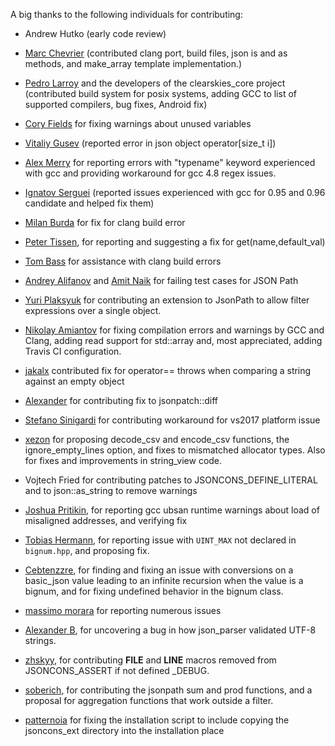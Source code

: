 A big thanks to the following individuals for contributing:

- Andrew Hutko (early code review)        

- [Marc Chevrier](https://github.com/MarkaPola) (contributed clang port, build files, json is<T> and as<T> methods, 
and make_array template implementation.)

- [Pedro Larroy](https://github.com/larroy) and the developers of the clearskies_core project (contributed build 
system for posix systems, adding GCC to list of supported compilers, bug fixes, 
Android fix)

- [Cory Fields](https://github.com/theuni) for fixing warnings about unused variables

- [Vitaliy Gusev](https://github.com/gusev-vitaliy) (reported error in json object operator[size_t i])

- [Alex Merry](https://github.com/amerry) for reporting errors with "typename" keyword experienced with gcc and providing 
workaround for gcc 4.8 regex issues.

- [Ignatov Serguei](https://github.com/sergign60) (reported issues experienced with gcc for 0.95 and 
0.96 candidate and helped fix them)

- [Milan Burda](https://github.com/miniak) for fix for clang build error

- [Peter Tissen](https://github.com/Bigpet), for reporting and suggesting a fix for get(name,default_val)

- [Tom Bass](https://github.com/tbass) for assistance with clang build errors

- [Andrey Alifanov](https://github.com/AndreyAlifanov) and [Amit Naik](https://github.com/amitnaik1) for failing test cases for JSON Path

- [Yuri Plaksyuk](https://github.com/yplaksyuk) for contributing an extension to JsonPath to allow filter 
expressions over a single object. 

- [Nikolay Amiantov](https://github.com/abbradar) for fixing compilation errors and warnings by GCC and 
Clang, adding read support for std::array and, most appreciated,
adding Travis CI configuration.

- [jakalx](https://github.com/jakalx) contributed fix for operator== throws when comparing a string 
against an empty object

- [Alexander](https://github.com/rog13) for contributing fix to jsonpatch::diff

- [Stefano Sinigardi](https://github.com/cenit) for contributing workaround for vs2017 platform issue

- [xezon](https://github.com/danielaparker/jsoncons/pull/140) for proposing decode_csv and encode_csv functions, the
ignore_empty_lines option, and fixes to mismatched allocator types. Also for fixes and improvements in string_view code. 

- Vojtech Fried for contributing patches to JSONCONS_DEFINE_LITERAL 
and to json::as_string to remove warnings

- [Joshua Pritikin](https://github.com/jpritikin), for reporting gcc ubsan runtime warnings about 
load of misaligned addresses, and verifying fix

- [Tobias Hermann](https://github.com/Dobiasd), for reporting issue with `UINT_MAX` not declared 
in `bignum.hpp`, and proposing fix.

- [Cebtenzzre](https://github.com/Cebtenzzre), for finding and fixing an issue with conversions on 
a basic_json value leading to an infinite recursion when the 
value is a bignum, and for fixing undefined behavior in the bignum 
class. 

- [massimo morara](https://github.com/massimomorara) for reporting numerous issues

- [Alexander B](https://github.com/bas524), for uncovering a bug in how json_parser validated
UTF-8 strings.

- [zhskyy](https://github.com/zhskyy), for contributing __FILE__ and __LINE__ macros removed 
from JSONCONS_ASSERT if not defined _DEBUG.

- [soberich](https://github.com/soberich), for contributing the jsonpath sum and prod functions,
and a proposal for aggregation functions that work outside a filter.

- [patternoia](https://github.com/patternoia) for fixing the installation script
to include copying the jsoncons_ext directory into the installation place


